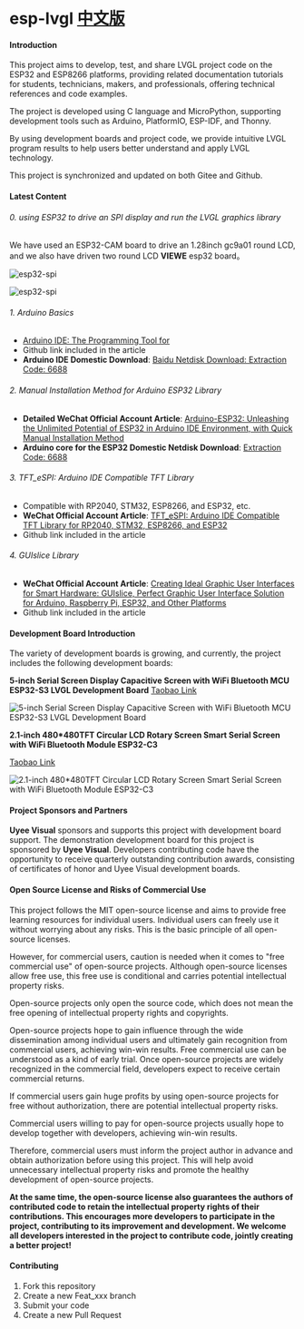 # esp-lvgl [中文版](https://github.com/airooter/esp-lvgl/blob/main/README_cn.md)


#### Introduction

This project aims to develop, test, and share LVGL project code on the ESP32 and ESP8266 platforms, providing related documentation tutorials for students, technicians, makers, and professionals, offering technical references and code examples.

The project is developed using C language and MicroPython, supporting development tools such as Arduino, PlatformIO, ESP-IDF, and Thonny.

By using development boards and project code, we provide intuitive LVGL program results to help users better understand and apply LVGL technology.

This project is synchronized and updated on both Gitee and Github.

#### Latest Content

###### 0. using ESP32 to drive an SPI display and run the LVGL graphics library

We have used an ESP32-CAM board to drive an 1.28inch gc9a01 round LCD, and we also have driven two round LCD **VIEWE** esp32 board。


![esp32-spi](image/three_round_lcd_ESP32.jpg)

![esp32-spi](image/esp32-spi-lcd.jpg)



###### 1. Arduino Basics

-  [Arduino IDE: The Programming Tool for ](http://https://mp.weixin.qq.com/s/TkQT3FdRbCkaLZswKrsMrw)
- Github link included in the article
- **Arduino IDE Domestic Download**: [Baidu Netdisk Download: Extraction Code: 6688](https://pan.baidu.com/s/1a26dNOMuRdsQojYUlaiGWg?pwd=6688)

###### 2. Manual Installation Method for Arduino ESP32 Library

- **Detailed WeChat Official Account Article**: [Arduino-ESP32: Unleashing the Unlimited Potential of ESP32 in Arduino IDE Environment, with Quick Manual Installation Method](https://mp.weixin.qq.com/s/F676rOa4q0rTdAA0S5TTEg)
- **Arduino core for the ESP32 Domestic Netdisk Download**: [Extraction Code: 6688](https://pan.baidu.com/s/1wwIw3zKf_3XaCC82JdzRzA?pwd=6688)

###### 3. TFT_eSPI: Arduino IDE Compatible TFT Library

- Compatible with RP2040, STM32, ESP8266, and ESP32, etc.
- **WeChat Official Account Article**: [TFT_eSPI: Arduino IDE Compatible TFT Library for RP2040, STM32, ESP8266, and ESP32](https://mp.weixin.qq.com/s/FE1P6cMRpf8qMHzx_VDd7A)
- Github link included in the article

###### 4. GUIslice Library

- **WeChat Official Account Article**: [Creating Ideal Graphic User Interfaces for Smart Hardware: GUIslice, Perfect Graphic User Interface Solution for Arduino, Raspberry Pi, ESP32, and Other Platforms](https://mp.weixin.qq.com/s/RFG_fM8egNP1N_4Fsi7NLQ)
- Github link included in the article

#### Development Board Introduction

The variety of development boards is growing, and currently, the project includes the following development boards:

**5-inch Serial Screen Display Capacitive Screen with WiFi Bluetooth MCU ESP32-S3 LVGL Development Board** [Taobao Link](https://item.taobao.com/item.htm?abbucket=13&id=798848483330&ns=1&priceTId=213e37f817176722778368647ef13c&spm=a21n57.1.item.1.3add523ckCH6Eg)

![5-inch Serial Screen Display Capacitive Screen with WiFi Bluetooth MCU ESP32-S3 LVGL Development Board](image/%E5%BE%AE%E4%BF%A1%E5%9B%BE%E7%89%87_20240606190540.jpg)

**2.1-inch 480*480TFT Circular LCD Rotary Screen Smart Serial Screen with WiFi Bluetooth Module ESP32-C3**

[Taobao Link](https://item.taobao.com/item.htm?id=720034878786&spm=a1z10.1-c-s.w4023-23954068088.10.27ac1ecd8jserj)

![2.1-inch 480*480TFT Circular LCD Rotary Screen Smart Serial Screen with WiFi Bluetooth Module ESP32-C3](image/%E5%BE%AE%E4%BF%A1%E5%9B%BE%E7%89%87_20240606190550.jpg)

#### Project Sponsors and Partners

**Uyee Visual** sponsors and supports this project with development board support. The demonstration development board for this project is sponsored by **Uyee Visual**. Developers contributing code have the opportunity to receive quarterly outstanding contribution awards, consisting of certificates of honor and Uyee Visual development boards.

#### Open Source License and Risks of Commercial Use

This project follows the MIT open-source license and aims to provide free learning resources for individual users. Individual users can freely use it without worrying about any risks. This is the basic principle of all open-source licenses.

However, for commercial users, caution is needed when it comes to "free commercial use" of open-source projects. Although open-source licenses allow free use, this free use is conditional and carries potential intellectual property risks.

Open-source projects only open the source code, which does not mean the free opening of intellectual property rights and copyrights.

Open-source projects hope to gain influence through the wide dissemination among individual users and ultimately gain recognition from commercial users, achieving win-win results. Free commercial use can be understood as a kind of early trial. Once open-source projects are widely recognized in the commercial field, developers expect to receive certain commercial returns.

If commercial users gain huge profits by using open-source projects for free without authorization, there are potential intellectual property risks.

Commercial users willing to pay for open-source projects usually hope to develop together with developers, achieving win-win results.

Therefore, commercial users must inform the project author in advance and obtain authorization before using this project. This will help avoid unnecessary intellectual property risks and promote the healthy development of open-source projects.

**At the same time, the open-source license also guarantees the authors of contributed code to retain the intellectual property rights of their contributions. This encourages more developers to participate in the project, contributing to its improvement and development. We welcome all developers interested in the project to contribute code, jointly creating a better project!**

#### Contributing

1. Fork this repository
2. Create a new Feat_xxx branch
3. Submit your code
4. Create a new Pull Request